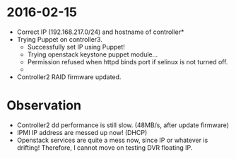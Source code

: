 # 2016-02-15

* Correct IP (192.168.217.0/24) and hostname of controller*
* Trying Puppet on controller3.
  * Successfully set IP using Puppet!
  * Trying openstack keystone puppet module...
   * Permission refused when httpd binds port if selinux is not turned off.
   * 
* Controller2 RAID firmware updated.

# Observation

* Controller2 dd performance is still slow. (48MB/s, after update firmware)
* IPMI IP address are messed up now! (DHCP)
* Openstack services are quite a mess now, since IP or whatever is drifting! Therefore, I cannot move on testing DVR floating IP.

